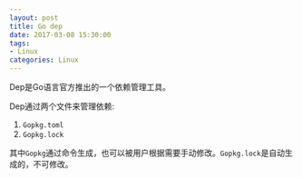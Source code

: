 ```yaml
---
layout: post
title: Go dep
date: 2017-03-08 15:30:00
tags:
- Linux
categories: Linux
---
```



Dep是Go语言官方推出的一个依赖管理工具。

Dep通过两个文件来管理依赖:
1. `Gopkg.toml`
2. `Gopkg.lock`

其中`Gopkg`通过命令生成，也可以被用户根据需要手动修改。`Gopkg.lock`是自动生成的，不可修改。
